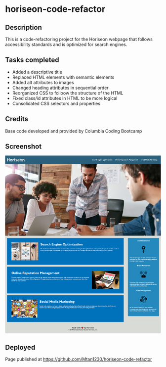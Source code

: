 # horiseon-code-refactor

## Description

This is a code-refactoring project for the Horiseon webpage that follows accessibility standards and is optimized for search engines.

## Tasks completed
- Added a descriptive title
- Replaced HTML elements with semantic elements
- Added alt attributes to images
- Changed heading attributes in sequential order
- Reorganized CSS to folloow the structure of the HTML
- Fixed class/id attributes in HTML to be more logical
- Consolidated CSS selectors and properties

## Credits
Base code developed and provided by Columbia Coding Bootcamp

## Screenshot

![The Horiseon webpage](./assets/images/screencapture.png)

## Deployed
Page published at https://github.com/Mtan1230/horiseon-code-refactor
